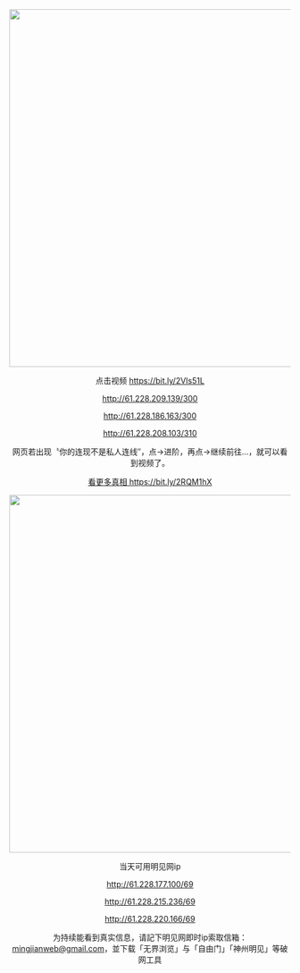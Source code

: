 <div align="center"><a href="https://bit.ly/2VIs51L"><IMG SRC="https://github.com/gofanben/gm/blob/master/img-2/swspip.jpg" width=640></a>

点击视频 https://bit.ly/2VIs51L

http://61.228.209.139/300

http://61.228.186.163/300

http://61.228.208.103/310

 网页若出现〝你的连现不是私人连线″，点→进阶，再点→继续前往...，就可以看到视频了。		

<div align=center><a href="https://bit.ly/2RQM1hX"> 看更多真相 https://bit.ly/2RQM1hX </a></div><p>

<div align="center"><a href="http://61.228.187.246/69"><IMG SRC="https://github.com/gofanben/gm/blob/master/img-2/minjen.jpg" width=640></a>
 
当天可用明见网ip

http://61.228.177.100/69

http://61.228.215.236/69

http://61.228.220.166/69

为持续能看到真实信息，请記下明见网即时ip索取信箱：mingjianweb@gmail.com，並下载「无界浏览」与「自由门」「神州明见」等破网工具



